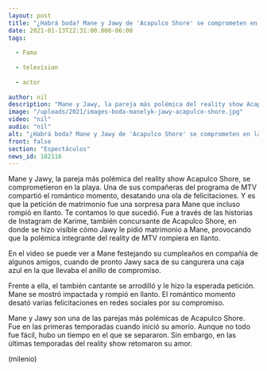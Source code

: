 ```yaml
---
layout: post
title: "¿Habrá boda? Mane y Jawy de 'Acapulco Shore' se comprometen en la playa"
date: 2021-01-13T22:31:00.000-06:00
tags:
  
  - Fama
  
  - television
  
  - actor
  
author: nil
description: "Mane y Jawy, la pareja más polémica del reality show Acapulco Shore, se comprometieron en la playa. ¿Cuándo será la boda?"
image: "/uploads/2021/images-boda-manelyk-jawy-acapulco-shore.jpg"
video: "nil"
audio: "nil"
alt: "¿Habrá boda? Mane y Jawy de 'Acapulco Shore' se comprometen en la playa"
front: false
section: "Espectáculos"
news_id: 182116
---
```


Mane y Jawy, la pareja más polémica del reality show Acapulco Shore, se comprometieron en la playa. Una de sus compañeras del programa de MTV compartió el romántico momento, desatando una ola de felicitaciones. Y es que la petición de matrimonio fue una sorpresa para Mane que incluso rompió en llanto. Te contamos lo que sucedió. Fue a través de las historias de Instagram de Karime, también concursante de Acapulco Shore, en donde se hizo visible cómo Jawy le pidió matrimonio a Mane, provocando que la polémica integrante del reality de MTV rompiera en llanto. 

En el video se puede ver a Mane festejando su cumpleaños en compañía de algunos amigos, cuando de pronto Jawy saca de su cangurera una caja azul en la que llevaba el anillo de compromiso. 

Frente a ella, el también cantante se arrodilló y le hizo la esperada petición. Mane se mostró impactada y rompió en llanto. El romántico momento desató varias felicitaciones en redes sociales por su compromiso. 

Mane y Jawy son una de las parejas más polémicas de Acapulco Shore. Fue en las primeras temporadas cuando inició su amorío. Aunque no todo fue fácil, hubo un tiempo en el que se separaron. Sin embargo, en las últimas temporadas del reality show retomaron su amor. 

(milenio)